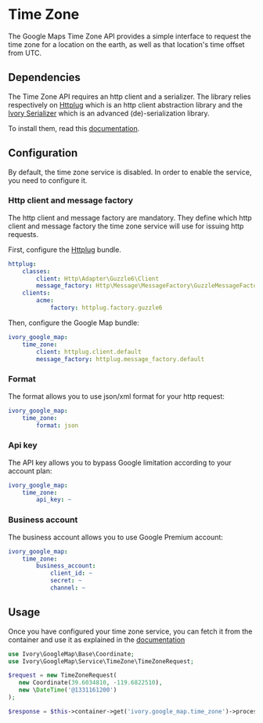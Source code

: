 # Time Zone

The Google Maps Time Zone API provides a simple interface to request the time zone for a location on the earth, as well 
as that location's time offset from UTC.

## Dependencies

The Time Zone API requires an http client and a serializer. The library relies respectively on 
[Httplug](http://httplug.io/) which is an http client abstraction library and the 
[Ivory Serializer](https://github.com/egeloen/ivory-serializer) which is an advanced (de)-serialization library.

To install them, read this [documentation](/Resources/doc/installation.md).

## Configuration

By default, the time zone service is disabled. In order to enable the service, you need to configure it.

### Http client and message factory

The http client and message factory are mandatory. They define which http client and message factory the time zone 
service will use for issuing http requests.
 
First, configure the [Httplug](http://httplug.io/) bundle.

``` yaml
httplug:
    classes:
        client: Http\Adapter\Guzzle6\Client
        message_factory: Http\Message\MessageFactory\GuzzleMessageFactory
    clients:
        acme:
            factory: httplug.factory.guzzle6
```

Then, configure the Google Map bundle:

``` yaml
ivory_google_map:
    time_zone:
        client: httplug.client.default
        message_factory: httplug.message_factory.default
```

### Format

The format allows you to use json/xml format for your http request:

``` yaml
ivory_google_map:
    time_zone:
        format: json
```

### Api key

The API key allows you to bypass Google limitation according to your account plan:

``` yaml
ivory_google_map:
    time_zone:
        api_key: ~
```

### Business account

The business account allows you to use Google Premium account:

``` yaml
ivory_google_map:
    time_zone:
        business_account:
            client_id: ~
            secret: ~
            channel: ~
```

## Usage

Once you have configured your time zone service, you can fetch it from the container and use it as explained in the 
[documentation](https://github.com/egeloen/ivory-google-map/blob/master/doc/service/time_zone/time_zone.md)

``` php
use Ivory\GoogleMap\Base\Coordinate;
use Ivory\GoogleMap\Service\TimeZone\TimeZoneRequest;

$request = new TimeZoneRequest(
   new Coordinate(39.6034810, -119.6822510),
   new \DateTime('@1331161200')
);

$response = $this->container->get('ivory.google_map.time_zone')->process($request);
```
